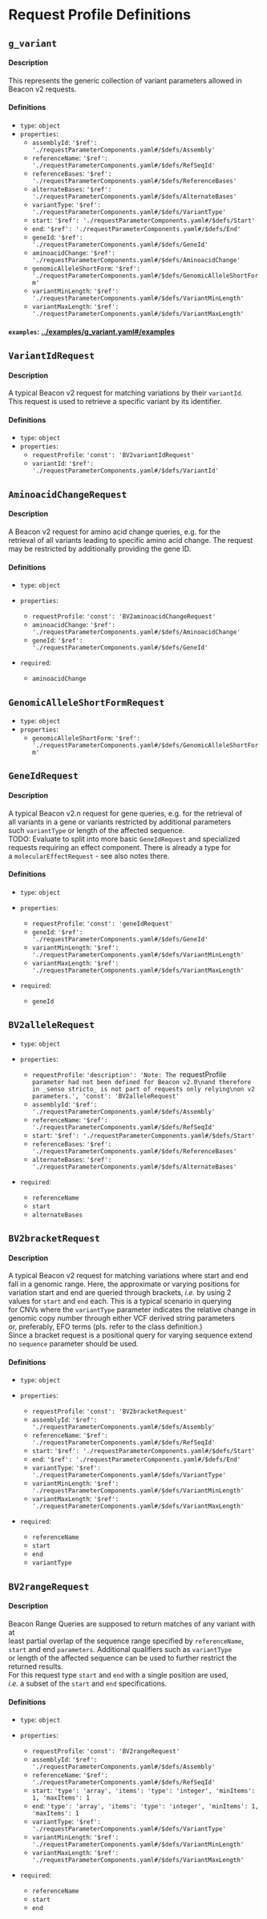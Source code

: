 # Request Profile Definitions

## `g_variant` 

#### Description
This represents the generic collection of variant parameters allowed in  
Beacon v2 requests.    

#### Definitions
    
* `type`: `object`    
* `properties`:    
    - `assemblyId`: `'$ref': './requestParameterComponents.yaml#/$defs/Assembly'`      
    - `referenceName`: `'$ref': './requestParameterComponents.yaml#/$defs/RefSeqId'`      
    - `referenceBases`: `'$ref': './requestParameterComponents.yaml#/$defs/ReferenceBases'`      
    - `alternateBases`: `'$ref': './requestParameterComponents.yaml#/$defs/AlternateBases'`      
    - `variantType`: `'$ref': './requestParameterComponents.yaml#/$defs/VariantType'`      
    - `start`: `'$ref': './requestParameterComponents.yaml#/$defs/Start'`      
    - `end`: `'$ref': './requestParameterComponents.yaml#/$defs/End'`      
    - `geneId`: `'$ref': './requestParameterComponents.yaml#/$defs/GeneId'`      
    - `aminoacidChange`: `'$ref': './requestParameterComponents.yaml#/$defs/AminoacidChange'`      
    - `genomicAlleleShortForm`: `'$ref': './requestParameterComponents.yaml#/$defs/GenomicAlleleShortForm'`      
    - `variantMinLength`: `'$ref': './requestParameterComponents.yaml#/$defs/VariantMinLength'`      
    - `variantMaxLength`: `'$ref': './requestParameterComponents.yaml#/$defs/VariantMaxLength'`    
    

#### `examples`: [../examples/g_variant.yaml#/examples](../examples/g_variant.yaml#/examples)    

## `VariantIdRequest` 

#### Description
A typical Beacon v2 request for matching variations by their `variantId`.  
This request is used to retrieve a specific variant by its identifier.    

#### Definitions
    
* `type`: `object`    
* `properties`:    
    - `requestProfile`: `'const': 'BV2variantIdRequest'`      
    - `variantId`: `'$ref': './requestParameterComponents.yaml#/$defs/VariantId'`    

## `AminoacidChangeRequest` 

#### Description
A Beacon v2 request for amino acid change queries, e.g. for the  
retrieval of all variants leading to specific amino acid change. The request  
may be restricted by additionally providing the gene ID.    

#### Definitions
    
* `type`: `object`    
* `properties`:    
    - `requestProfile`: `'const': 'BV2aminoacidChangeRequest'`      
    - `aminoacidChange`: `'$ref': './requestParameterComponents.yaml#/$defs/AminoacidChange'`      
    - `geneId`: `'$ref': './requestParameterComponents.yaml#/$defs/GeneId'`    
    
* `required`:     
    - `aminoacidChange`        

## `GenomicAlleleShortFormRequest` 
    
* `type`: `object`    
* `properties`:    
    - `genomicAlleleShortForm`: `'$ref': './requestParameterComponents.yaml#/$defs/GenomicAlleleShortForm'`    

## `GeneIdRequest` 

#### Description
A typical Beacon v2.n request for gene queries, e.g. for the retrieval of  
all variants in a gene or variants restricted by additional parameters  
such `variantType` or length of the affected sequence.  
TODO: Evaluate to split into more basic `GeneIdRequest` and specialized  
      requests requiring an effect component. There is already a type for  
      a `molecularEffectRequest` - see also notes there.    

#### Definitions
    
* `type`: `object`    
* `properties`:    
    - `requestProfile`: `'const': 'geneIdRequest'`      
    - `geneId`: `'$ref': './requestParameterComponents.yaml#/$defs/GeneId'`      
    - `variantMinLength`: `'$ref': './requestParameterComponents.yaml#/$defs/VariantMinLength'`      
    - `variantMaxLength`: `'$ref': './requestParameterComponents.yaml#/$defs/VariantMaxLength'`    
    
* `required`:     
    - `geneId`        

## `BV2alleleRequest` 
    
* `type`: `object`    
* `properties`:    
    - `requestProfile`: `'description': 'Note: The `requestProfile` parameter had not been defined for Beacon v2.0\nand therefore in _senso stricto_ is not part of requests only relying\non v2 parameters.', 'const': 'BV2alleleRequest'`      
    - `assemblyId`: `'$ref': './requestParameterComponents.yaml#/$defs/Assembly'`      
    - `referenceName`: `'$ref': './requestParameterComponents.yaml#/$defs/RefSeqId'`      
    - `start`: `'$ref': './requestParameterComponents.yaml#/$defs/Start'`      
    - `referenceBases`: `'$ref': './requestParameterComponents.yaml#/$defs/ReferenceBases'`      
    - `alternateBases`: `'$ref': './requestParameterComponents.yaml#/$defs/AlternateBases'`    
    
* `required`:     
    - `referenceName`    
    - `start`    
    - `alternateBases`        

## `BV2bracketRequest` 

#### Description
A typical Beacon v2 request for matching variations where start and end  
fall in a genomic range. Here, the approximate or varying positions for  
variation start and end are queried through brackets, _i.e._ by using 2  
values for `start` and `end` each. This is a typical scenario in querying  
for CNVs where the `variantType` parameter indicates the relative change in  
genomic copy number through either VCF derived string parameters  
or, preferably, EFO terms (pls. refer to the class definition.)  
Since a bracket request is a positional query for varying sequence extend  
no `sequence` parameter should be used.    

#### Definitions
    
* `type`: `object`    
* `properties`:    
    - `requestProfile`: `'const': 'BV2bracketRequest'`      
    - `assemblyId`: `'$ref': './requestParameterComponents.yaml#/$defs/Assembly'`      
    - `referenceName`: `'$ref': './requestParameterComponents.yaml#/$defs/RefSeqId'`      
    - `start`: `'$ref': './requestParameterComponents.yaml#/$defs/Start'`      
    - `end`: `'$ref': './requestParameterComponents.yaml#/$defs/End'`      
    - `variantType`: `'$ref': './requestParameterComponents.yaml#/$defs/VariantType'`      
    - `variantMinLength`: `'$ref': './requestParameterComponents.yaml#/$defs/VariantMinLength'`      
    - `variantMaxLength`: `'$ref': './requestParameterComponents.yaml#/$defs/VariantMaxLength'`    
    
* `required`:     
    - `referenceName`    
    - `start`    
    - `end`    
    - `variantType`        

## `BV2rangeRequest` 

#### Description
Beacon Range Queries are supposed to return matches of any variant with at  
least partial overlap of the sequence range specified by `referenceName`,  
`start` and end `parameters`. Additional qualifiers such as `variantType`  
or length of the affected sequence can be used to further restrict the  
returned results.  
For this request type `start` and `end` with a single position are used,  
_i.e._ a subset of the `start` and `end` specifications.    

#### Definitions
    
* `type`: `object`    
* `properties`:    
    - `requestProfile`: `'const': 'BV2rangeRequest'`      
    - `assemblyId`: `'$ref': './requestParameterComponents.yaml#/$defs/Assembly'`      
    - `referenceName`: `'$ref': './requestParameterComponents.yaml#/$defs/RefSeqId'`      
    - `start`: `'type': 'array', 'items': 'type': 'integer', 'minItems': 1, 'maxItems': 1`      
    - `end`: `'type': 'array', 'items': 'type': 'integer', 'minItems': 1, 'maxItems': 1`      
    - `variantType`: `'$ref': './requestParameterComponents.yaml#/$defs/VariantType'`      
    - `variantMinLength`: `'$ref': './requestParameterComponents.yaml#/$defs/VariantMinLength'`      
    - `variantMaxLength`: `'$ref': './requestParameterComponents.yaml#/$defs/VariantMaxLength'`    
    
* `required`:     
    - `referenceName`    
    - `start`    
    - `end`        
